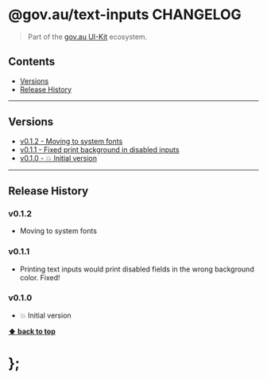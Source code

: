 @gov.au/text-inputs CHANGELOG
======================

> Part of the [gov.au UI-Kit](https://github.com/govau/uikit/) ecosystem.


## Contents

* [Versions](#install)
* [Release History](#release-history)


----------------------------------------------------------------------------------------------------------------------------------------------------------------


## Versions

* [v0.1.2 - Moving to system fonts](v012)
* [v0.1.1 - Fixed print background in disabled inputs](v011)
* [v0.1.0 - 💥 Initial version](v010)


----------------------------------------------------------------------------------------------------------------------------------------------------------------


## Release History

### v0.1.2

- Moving to system fonts


### v0.1.1

- Printing text inputs would print disabled fields in the wrong background color. Fixed!


### v0.1.0

- 💥 Initial version


**[⬆ back to top](#contents)**


# };
